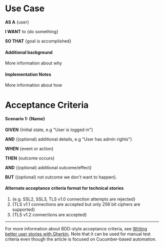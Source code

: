 # Use Case
**AS A** {user}

**I WANT** to {do something}

**SO THAT** {goal is accomplished}

#### Additional background
More information about why

#### Implementation Notes
More information about how 

# Acceptance Criteria
#### Scenario 1: {Name}
**GIVEN** {Initial state, e.g "User is logged in"}

**AND** {(optional) additional details, e.g "User has admin rights"}

**WHEN** {event or action}

**THEN** {outcome occurs}

**AND** {(optional) additional outcome/effect}

**BUT** {(optional) not outcome we don't want to happen}.


#### Alternate acceptance criteria format for technical stories
1. {e.g. SSL2, SSL3, TLS v1.0 connection attempts are rejected}
2. {TLS v1.1 connections are accepted but only 256 bit ciphers are supported}
3. {TLS v1.2 connections are accepted}


---
For more information about BDD-style acceptance criteria, see [Writing better user stories with Gherkin](https://medium.com/@mvwi/story-writing-with-gherkin-and-cucumber-1878124c284c).  Note that it can be used for manual test criteria even though the article is focused on Cucumber-based automation.